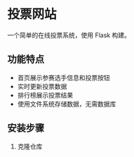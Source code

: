 # 投票网站

一个简单的在线投票系统，使用 Flask 构建。

## 功能特点

- 首页展示参赛选手信息和投票按钮
- 实时更新投票数据
- 排行榜展示投票结果
- 使用文件系统存储数据，无需数据库

## 安装步骤

1. 克隆仓库
